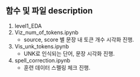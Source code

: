 ## 함수 및 파일 description
1. level1_EDA
2. Viz_num_of_tokens.ipynb
    - source, score 별 문장 내 토큰 개수 시각화 진행.
3. Vis_unk_tokens.ipynb
    - UNK로 인식되는 단어, 문장 시각화 진행.
4. spell_correction.ipynb
    - 훈련 데이터 스펠링 체크 진행.